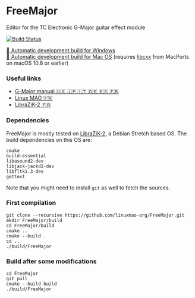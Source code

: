 # FreeMajor

Editor for the TC Electronic G-Major guitar effect module

[![Build Status](https://travis-ci.com/linuxmao-org/FreeMajor.svg?branch=master)](https://travis-ci.com/linuxmao-org/FreeMajor)

[:floppy_disk: Automatic development build for Windows](https://github.com/linuxmao-org/FreeMajor/releases/tag/automatic)  
[:floppy_disk: Automatic development build for Mac OS](https://github.com/linuxmao-org/FreeMajor/releases/tag/automatic) (requires [libcxx](https://trac.macports.org/wiki/LibcxxOnOlderSystems) from MacPorts on macOS 10.8 or earlier)

### Useful links

- [G-Major manual :us: :jp: :it: :de: :es: :fr:](https://www.tcelectronic.com/Categories/Tcelectronic/Guitar/Effects-Processors/G-MAJOR/p/HE066/Downloads)
- [Linux MAO :fr:](http://linuxmao.org/FreeMajor)
- [LibraZiK-2 :fr:](http://librazik.tuxfamily.org/doc2/logiciels/freemajor)

### Dependencies

FreeMajor is mostly tested on [LibraZiK-2](http://librazik.tuxfamily.org/), a Debian Stretch based OS.
The build dependencies on this OS are:
```
cmake
build-essential
libasound2-dev
libjack-jackd2-dev
libfltk1.3-dev
gettext
```
Note that you might need to install `git` as well to fetch the sources.

### First compilation

```
git clone --recursive https://github.com/linuxmao-org/FreeMajor.git
mkdir FreeMajor/build
cd FreeMajor/build
cmake ..
cmake --build .
cd ..
./build/FreeMajor
```
### Build after some modifications

```
cd FreeMajor
git pull
cmake --build build
./build/FreeMajor
```
